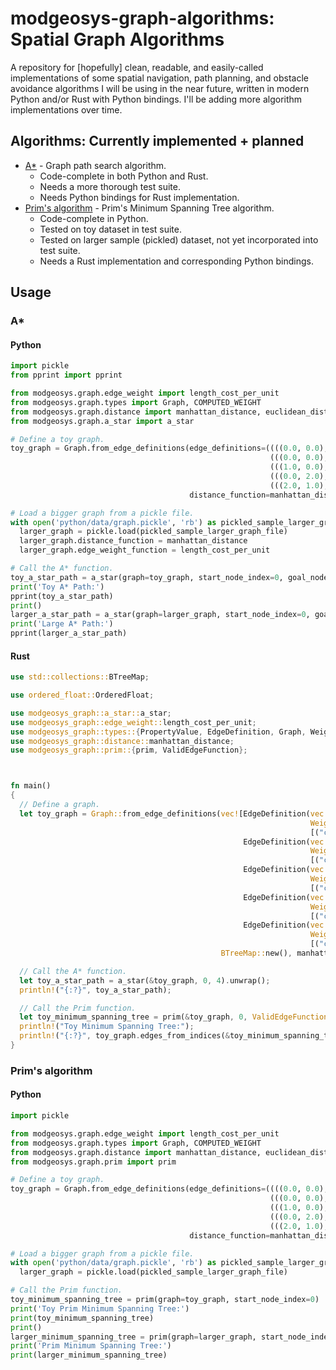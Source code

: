 # modgeosys-graph-algorithms: Spatial Graph Algorithms

A repository for [hopefully] clean, readable, and easily-called implementations of some spatial navigation,
path planning, and obstacle avoidance algorithms I will be using in the near future, written in modern
Python and/or Rust with Python bindings. I'll be adding more algorithm implementations over time.

## Algorithms: Currently implemented + planned
* [A*](https://en.wikipedia.org/wiki/A*_search_algorithm) - Graph path search algorithm.
  * Code-complete in both Python and Rust.
  * Needs a more thorough test suite.
  * Needs Python bindings for Rust implementation.
* [Prim's algorithm](https://en.wikipedia.org/wiki/Prim's_algorithm) - Prim's Minimum Spanning Tree algorithm.
  * Code-complete in Python.
  * Tested on toy dataset in test suite.
  * Tested on larger sample (pickled) dataset, not yet incorporated into test suite.
  * Needs a Rust implementation and corresponding Python bindings.

## Usage

### A\*

#### Python

```python
import pickle
from pprint import pprint

from modgeosys.graph.edge_weight import length_cost_per_unit
from modgeosys.graph.types import Graph, COMPUTED_WEIGHT
from modgeosys.graph.distance import manhattan_distance, euclidean_distance
from modgeosys.graph.a_star import a_star

# Define a toy graph.
toy_graph = Graph.from_edge_definitions(edge_definitions=((((0.0, 0.0), (0.0, 2.0)), COMPUTED_WEIGHT, {'cost_per_unit': 2}),
                                                          (((0.0, 0.0), (1.0, 0.0)), COMPUTED_WEIGHT, {'cost_per_unit': 1}),
                                                          (((1.0, 0.0), (2.0, 1.0)), COMPUTED_WEIGHT, {'cost_per_unit': 1}),
                                                          (((0.0, 2.0), (2.0, 3.0)), COMPUTED_WEIGHT, {'cost_per_unit': 3}),
                                                          (((2.0, 1.0), (2.0, 3.0)), COMPUTED_WEIGHT, {'cost_per_unit': 1})),
                                        distance_function=manhattan_distance, edge_weight_function=length_cost_per_unit)

# Load a bigger graph from a pickle file.
with open('python/data/graph.pickle', 'rb') as pickled_sample_larger_graph_file:
  larger_graph = pickle.load(pickled_sample_larger_graph_file)
  larger_graph.distance_function = manhattan_distance
  larger_graph.edge_weight_function = length_cost_per_unit

# Call the A* function.
toy_a_star_path = a_star(graph=toy_graph, start_node_index=0, goal_node_index=4)
print('Toy A* Path:')
pprint(toy_a_star_path)
print()
larger_a_star_path = a_star(graph=larger_graph, start_node_index=0, goal_node_index=4)
print('Large A* Path:')
pprint(larger_a_star_path)
```

#### Rust
```rust
use std::collections::BTreeMap;

use ordered_float::OrderedFloat;

use modgeosys_graph::a_star::a_star;
use modgeosys_graph::edge_weight::length_cost_per_unit;
use modgeosys_graph::types::{PropertyValue, EdgeDefinition, Graph, WeightOption};
use modgeosys_graph::distance::manhattan_distance;
use modgeosys_graph::prim::{prim, ValidEdgeFunction};



fn main()
{
  // Define a graph.
  let toy_graph = Graph::from_edge_definitions(vec![EdgeDefinition(vec![vec![0.0, 0.0], vec![0.0, 2.0]],
                                                                   WeightOption::Computed,
                                                                   [("cost_per_unit".to_string(), PropertyValue::Float(OrderedFloat(2.0)))].iter().cloned().collect()),
                                                    EdgeDefinition(vec![vec![0.0, 0.0], vec![1.0, 0.0]],
                                                                   WeightOption::Computed,
                                                                   [("cost_per_unit".to_string(), PropertyValue::Float(OrderedFloat(1.0)))].iter().cloned().collect()),
                                                    EdgeDefinition(vec![vec![1.0, 0.0], vec![2.0, 1.0]],
                                                                   WeightOption::Computed,
                                                                   [("cost_per_unit".to_string(), PropertyValue::Float(OrderedFloat(1.0)))].iter().cloned().collect()),
                                                    EdgeDefinition(vec![vec![0.0, 2.0], vec![2.0, 3.0]],
                                                                   WeightOption::Computed,
                                                                   [("cost_per_unit".to_string(), PropertyValue::Float(OrderedFloat(3.0)))].iter().cloned().collect()),
                                                    EdgeDefinition(vec![vec![2.0, 1.0], vec![2.0, 3.0]],
                                                                   WeightOption::Computed,
                                                                   [("cost_per_unit".to_string(), PropertyValue::Float(OrderedFloat(1.0)))].iter().cloned().collect())],
                                               BTreeMap::new(), manhattan_distance, Some(length_cost_per_unit));

  // Call the A* function.
  let toy_a_star_path = a_star(&toy_graph, 0, 4).unwrap();
  println!("{:?}", toy_a_star_path);

  // Call the Prim function.
  let toy_minimum_spanning_tree = prim(&toy_graph, 0, ValidEdgeFunction::AlwaysValid).unwrap();
  println!("Toy Minimum Spanning Tree:");
  println!("{:?}", toy_graph.edges_from_indices(&toy_minimum_spanning_tree));
}
```

### Prim's algorithm

#### Python

```python
import pickle

from modgeosys.graph.edge_weight import length_cost_per_unit
from modgeosys.graph.types import Graph, COMPUTED_WEIGHT
from modgeosys.graph.distance import manhattan_distance, euclidean_distance
from modgeosys.graph.prim import prim

# Define a toy graph.
toy_graph = Graph.from_edge_definitions(edge_definitions=((((0.0, 0.0), (0.0, 2.0)), COMPUTED_WEIGHT, {'cost_per_unit': 2}),
                                                          (((0.0, 0.0), (1.0, 0.0)), COMPUTED_WEIGHT, {'cost_per_unit': 1}),
                                                          (((1.0, 0.0), (2.0, 1.0)), COMPUTED_WEIGHT, {'cost_per_unit': 1}),
                                                          (((0.0, 2.0), (2.0, 3.0)), COMPUTED_WEIGHT, {'cost_per_unit': 3}),
                                                          (((2.0, 1.0), (2.0, 3.0)), COMPUTED_WEIGHT, {'cost_per_unit': 1})),
                                        distance_function=manhattan_distance, edge_weight_function=length_cost_per_unit)

# Load a bigger graph from a pickle file.
with open('python/data/graph.pickle', 'rb') as pickled_sample_larger_graph_file:
  larger_graph = pickle.load(pickled_sample_larger_graph_file)

# Call the Prim function.
toy_minimum_spanning_tree = prim(graph=toy_graph, start_node_index=0)
print('Toy Prim Minimum Spanning Tree:')
print(toy_minimum_spanning_tree)
print()
larger_minimum_spanning_tree = prim(graph=larger_graph, start_node_index=0)
print('Prim Minimum Spanning Tree:')
print(larger_minimum_spanning_tree)
```